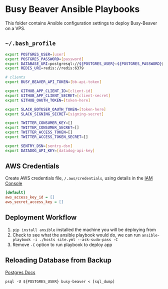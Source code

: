 # Busy Beaver Ansible Playbooks

This folder contains Ansible configuration settings to deploy Busy-Beaver on a VPS.

## `~/.bash_profile`

```bash
export POSTGRES_USER=[user]
export POSTGRES_PASSWORD=[password]
export DATABASE_URI=postgresql://${POSTGRES_USER}:${POSTGRES_PASSWORD}@db:5432/busy-beaver
export REDIS_URI=redis://redis:6379

# clients
export BUSY_BEAVER_API_TOKEN=[bb-api-token]

export GITHUB_APP_CLIENT_ID=[client-id]
export GITHUB_APP_CLIENT_SECRET=[client-secret]
export GITHUB_OAUTH_TOKEN=[token-here]

export SLACK_BOTUSER_OAUTH_TOKEN=[token-here]
export SLACK_SIGNING_SECRET=[signing-secret]

export TWITTER_CONSUMER_KEY=[]
export TWITTER_CONSUMER_SECRET=[]
export TWITTER_ACCESS_TOKEN=[]
export TWITTER_ACCESS_TOKEN_SECRET=[]

export SENTRY_DSN=[sentry-dsn]
export DATADOG_API_KEY=[datadog-api-key]
```

## AWS Credentials

Create AWS credentials file, `/.aws/credentials`, using details in the [IAM Console](https://console.aws.amazon.com/iam/home)

```ini
[default]
aws_access_key_id = []
aws_secret_access_key = []
```

## Deployment Workflow

1. `pip install ansible` installed the machine you will be deploying from
2. Check to see what the ansible playbook would do, we can run `ansible-playbook -i ./hosts site.yml --ask-sudo-pass -C`
3. Remove `-C` option to run playbook to deploy app

## Reloading Database from Backup

[Postgres Docs](https://www.postgresql.org/docs/8.1/backup.html#BACKUP-DUMP-RESTORE)

```console
psql -U ${POSTGRES_USER} busy-beaver < [sql_dump]
```
